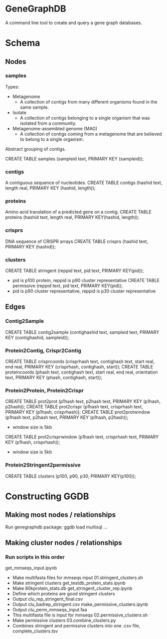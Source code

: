 # GeneGraphDB
A command line tool to create and query a gene graph databases.
 
# Schema

## Nodes

### samples
Types:
- Metagenome
  - A collection of contigs from many different organisms found in the same sample.
- Isolate
  - A collection of contigs belonging to a single organism that was isolated from a community.
- Metagenome-assembled genome (MAG)
  - A collection of contigs coming from a metagenome that are believed to belong to a single organism.

Abstract grouping of contigs.

CREATE TABLE samples (sampleid text, PRIMARY KEY (sampleid));

### contigs
A contiguous sequence of nucleotides.
CREATE TABLE contigs (hashid text, length real, PRIMARY KEY (hashid, length));

### proteins
Amino acid translation of a predicted gene on a contig.
CREATE TABLE proteins (hashid text, length real, PRIMARY KEY(hashid, length));

### crisprs
DNA sequence of CRISPR arrays
CREATE TABLE crisprs (hashid text, PRIMARY KEY (hashid));

### clusters
CREATE TABLE stringent (reppid text, pid text, PRIMARY KEY(pid));
- pid is p100 protein, reppid is p90 cluster representative
CREATE TABLE permissive (reppid text, pid text, PRIMARY KEY(pid));
- pid is p90 cluster representative, reppid is p30 cluster representative

## Edges

### Contig2Sample
CREATE TABLE contig2sample (contighashid text, sampleid text, PRIMARY KEY (contighashid, sampleid));

### Protein2Contig, Crispr2Contig
CREATE TABLE crisprcoords (crisprhash text, contighash text, start real, end real, PRIMARY KEY (crisprhash, contighash, start));
CREATE TABLE proteincoords (phash text, contighash text, start real, end real, orientation text, PRIMARY KEY (phash, contighash, start));

### Protein2Protein, Protein2Crispr
CREATE TABLE prot2prot (p1hash text, p2hash text, PRIMARY KEY (p1hash, p2hash));
CREATE TABLE prot2crispr (p1hash text, crisprhash text, PRIMARY KEY (p1hash, crisprhash));
CREATE TABLE prot2protwindow (p1hash text, p2hash text, PRIMARY KEY (p1hash, p2hash));
- window size is 5kb

CREATE TABLE prot2crisprwindow (p1hash text, crisprhash text, PRIMARY KEY (p1hash, crisprhash));
- window size is 5kb

### Protein2Stringent2permissive
CREATE TABLE clusters (p100, p90, p30, PRIMARY KEY(p100));

# Constructing GGDB 

## Making most nodes / relationships
Run genegraphdb package:
ggdb load multisql ...

## Making cluster nodes / relationships
### Run scripts in this order
get_mmseqs_input.ipynb
- Make multifasta files for mmseqs input
01.stringent_clusters.sh 
- Make stringent clusters
get_testdb_protein_stats.ipynb
- Make 80kprotein_stats.db
get_stringent_cluster_rep.ipynb
- Define which proteins are good stringent clusters
- Output clu_rep_stringent_final.csv
- Output clu_badrep_stringent.csv
make_permissive_clusters.ipynb
- Output clu_perm_mmseqs_input.faa
- This multifasta file is input for mmseqs
02.permissive_clusters.sh
- Make permissive clusters
03.combine_clusters.py
- Combines stringent and permissive clusters into one .csv file, complete_clusters.tsv
